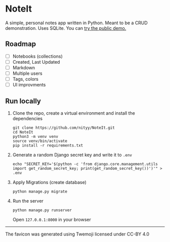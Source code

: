 # NoteIt

A simple, personal notes app written in Python.
Meant to be a CRUD demonstration. Uses SQLite.
You can [try the public demo.](https://wkinzu.pythonanywhere.com/)

## Roadmap

- [ ] Notebooks (collections)
- [ ] Created, Last Updated
- [ ] Markdown
- [ ] Multiple users
- [ ] Tags, colors
- [ ] UI improvments

## Run locally

1. Clone the repo, create a virtual environment and install the dependencies
     ```
     git clone https://github.com/nityy/NoteIt.git
     cd NoteIt
     python3 -m venv venv
     source venv/bin/activate
     pip install -r requirements.txt
     ```
2. Generate a random Django secret key and write it to `.env`
     ```
     echo "SECRET_KEY='$(python -c 'from django.core.management.utils import get_random_secret_key; print(get_random_secret_key())')'" > .env
     ```
3. Apply Migrations (create database)
     ```
     python manage.py migrate
     ```
4. Run the server
     ```
     python manage.py runserver
     ```
     Open `127.0.0.1:8000` in your browser

---
The favicon was generated using Twemoji licensed under CC-BY 4.0
